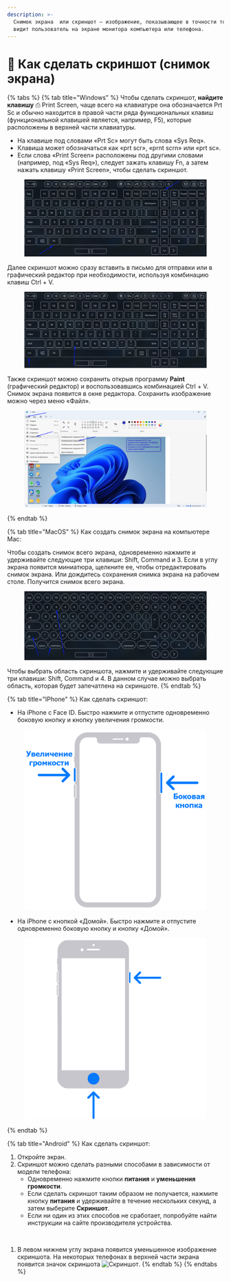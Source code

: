 ```yaml
---
description: >-
  Снимок экрана  или скриншот — изображение, показывающее в точности то, что
  видит пользователь на экране монитора компьютера или телефона.
---
```


# 📸 Как сделать скриншот (снимок экрана)

{% tabs %}
{% tab title="Windows" %}
Чтобы сделать  скриншот, **найдите клавишу** ⎙ Print Screen, чаще всего на клавиатуре она обозначается Prt Sc и обычно  находится в правой части ряда функциональных клавиш (функциональной клавишей является, например, F5), которые расположены в верхней части клавиатуры.

* На клавише под словами «Prt Sc» могут быть слова «Sys Req».
* Клавиша может обозначаться как «prt scr», «prnt scrn» или «prt sc».
* Если слова «Print Screen» расположены под другими словами (например, под «Sys Req»), следует зажать клавишу Fn, а затем нажать клавишу «Print Screen», чтобы сделать скриншот.

<figure><img src="../.gitbook/assets/image (856).png" alt=""><figcaption></figcaption></figure>

Далее скриншот можно сразу вставить в письмо для отправки или в графический редактор при необходимости, используя комбинацию клавиш Ctrl + V.

<figure><img src="../.gitbook/assets/image (857).png" alt=""><figcaption></figcaption></figure>

Также скриншот можно сохранить открыв программу **Paint** (графический редактор) и воспользовавшись комбинацией Ctrl + V. Снимок экрана появится в окне редактора. Сохранить изображение можно через меню «Файл».

<figure><img src="../.gitbook/assets/image (858).png" alt=""><figcaption></figcaption></figure>
{% endtab %}

{% tab title="MacOS" %}
Как создать снимок экрана на компьютере Mac:

Чтобы создать снимок всего экрана, одновременно нажмите и удерживайте следующие три клавиши: Shift, Command и 3. Если в углу экрана появится миниатюра, щелкните ее, чтобы отредактировать снимок экрана. Или дождитесь сохранения снимка экрана на рабочем столе. Получится снимок всего экрана.

<figure><img src="../.gitbook/assets/image (859).png" alt=""><figcaption></figcaption></figure>

Чтобы выбрать область скриншота, нажмите и удерживайте следующие три клавиши: Shift, Command и 4. В данном случае можно выбрать область, которая будет запечатлена на скриншоте.
{% endtab %}

{% tab title="IPhone" %}
Как сделать скриншот:

* На iPhone c Face ID. Быстро нажмите и отпустите одновременно боковую кнопку и кнопку увеличения громкости.&#x20;

<figure><img src="../.gitbook/assets/iphone-x-screenshot.png" alt=""><figcaption></figcaption></figure>

* На iPhone с кнопкой «Домой». Быстро нажмите и отпустите одновременно боковую кнопку и кнопку «Домой».

<figure><img src="../.gitbook/assets/fit_534_530_false_crop_700_694_0_0_q90_600872_22ff38898f8b310f0e6f6cffa.png" alt=""><figcaption></figcaption></figure>
{% endtab %}

{% tab title="Android" %}
Как сделать скриншот:

1. Откройте экран.
2. Скриншот можно сделать разными способами в зависимости от модели телефона:
   * Одновременно нажмите кнопки **питания** и **уменьшения громкости**.
   * Если сделать скриншот таким образом не получается, нажмите кнопку **питания** и удерживайте в течение нескольких секунд, а затем выберите **Скриншот**.
   * Если ни один из этих способов не сработает, попробуйте найти инструкции на сайте производителя устройства.

<figure><img src="../.gitbook/assets/_MG_8561b.png.avif" alt=""><figcaption></figcaption></figure>

1. В левом нижнем углу экрана появится уменьшенное изображение скриншота. На некоторых телефонах в верхней части экрана появится значок скриншота ![Скриншот](https://storage.googleapis.com/support-kms-prod/8727A8980C943D12C21E1124F4B22E68E667).
{% endtab %}
{% endtabs %}
